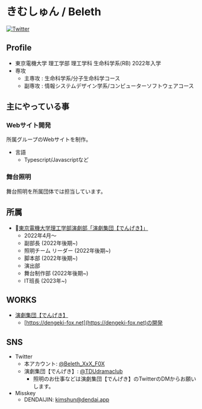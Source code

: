 # きむしゅん / Beleth

[![Twitter](https://img.shields.io/badge/TWITTER-@Beleth__XxX__F0X-1DA.svg?logo=twitter&style=for-the-badge&color=4800ff)](https://twitter.com/Beleth_XxX_F0X)

## Profile
- 東京電機大学 理工学部 理工学科 生命科学系(RB) 2022年入学
- 専攻
  - 主専攻 : 生命科学系/分子生命科学コース
  - 副専攻 : 情報システムデザイン学系/コンピューターソフトウェアコース

## 主にやっている事

### Webサイト開発
所属グループのWebサイトを制作。  

- 言語
  - Typescript/Javascriptなど

### 舞台照明
舞台照明を所属団体では担当しています。

## 所属
- 🏫[東京電機大学理工学部演劇部「演劇集団【でんげき】」](https://dengeki-fox.net/)
  - 2022年4月～
  - 副部長 (2022年後期~)
  - 照明チーム リーダー (2022年後期~)
  - 脚本部 (2022年後期~)
  - 演出部
  - 舞台制作部 (2022年後期~)
  - IT班長 (2023年~)

## WORKS
- [演劇集団【でんげき】](https://dengeki-fox)
  - [https://dengeki-fox.net](https://dengeki-fox.net)の開発

## SNS
- Twitter
  - 本アカウント: [@Beleth_XxX_F0X](https://twitter.com/Beleth_XxX_F0X)
  - 演劇集団【でんげき】: [@TDUdramaclub](https://twitter.com/TDUdramaclub)
    - 照明のお仕事などは演劇集団【でんげき】のTwitterのDMからお願いします。
- Misskey
  - DENDAIJIN: [kimshun@dendai.app](https://dendai.app/@kimshun)
